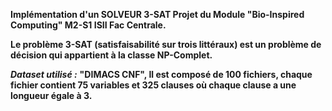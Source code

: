 **Implémentation d'un SOLVEUR 3-SAT Projet du Module "Bio-Inspired Computing" M2-S1 ISII Fac Centrale.**

**Le problème 3-SAT (satisfaisabilité sur trois littéraux) est un problème de décision qui appartient à la classe NP-Complet.**

***Dataset utilisé :*** **"DIMACS CNF", Il est composé de 100 fichiers, chaque fichier contient 75 variables et 325 clauses où chaque clause a une longueur égale à 3.**
